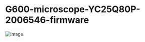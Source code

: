 # G600-microscope-YC25Q80P-2006546-firmware
![image](https://github.com/user-attachments/assets/cdf03d0d-7aef-4dcf-bc32-c7576ede1911)
